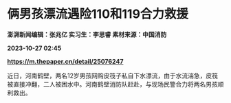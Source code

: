 # 俩男孩漂流遇险110和119合力救援
**澎湃新闻编辑：张兆亿 实习生：李思睿 素材来源：中国消防**

**2023-10-27 02:45**

**https://m.thepaper.cn/detail/25076247**

近日，河南鹤壁，两名12岁男孩网购皮筏子私自下水漂流，由于水流湍急，皮筏被直接冲翻，二人被困水中。河南鹤壁消防队赶赴，与现场民警合力将两名男孩顺利救出。